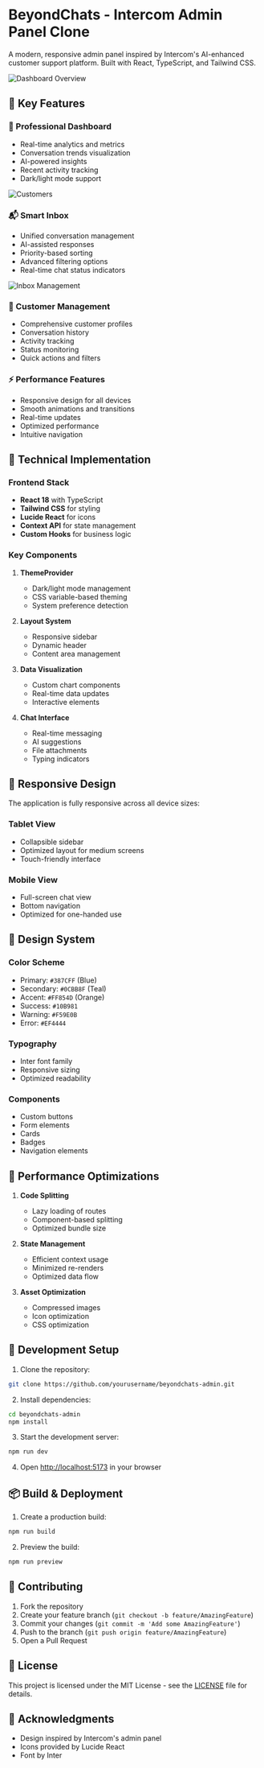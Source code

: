 # BeyondChats - Intercom Admin Panel Clone

A modern, responsive admin panel inspired by Intercom's AI-enhanced customer support platform. Built with React, TypeScript, and Tailwind CSS.

![Dashboard Overview](https://github.com/user-attachments/assets/fd7522fd-d8d0-4b89-b8b1-71e044138995)

## 🌟 Key Features

### 💼 Professional Dashboard
- Real-time analytics and metrics
- Conversation trends visualization
- AI-powered insights
- Recent activity tracking
- Dark/light mode support
  
![Customers](https://github.com/user-attachments/assets/8651e8d4-d406-46d9-a70d-5b2bbe7b0843)

### 📬 Smart Inbox
- Unified conversation management
- AI-assisted responses
- Priority-based sorting
- Advanced filtering options
- Real-time chat status indicators

![Inbox Management](https://github.com/user-attachments/assets/0ba5c0d5-5e48-4bf1-a369-dc3ab8f3018c)

### 👥 Customer Management
- Comprehensive customer profiles
- Conversation history
- Activity tracking
- Status monitoring
- Quick actions and filters

### ⚡ Performance Features
- Responsive design for all devices
- Smooth animations and transitions
- Real-time updates
- Optimized performance
- Intuitive navigation

## 🎯 Technical Implementation

### Frontend Stack
- **React 18** with TypeScript
- **Tailwind CSS** for styling
- **Lucide React** for icons
- **Context API** for state management
- **Custom Hooks** for business logic

### Key Components
1. **ThemeProvider**
   - Dark/light mode management
   - CSS variable-based theming
   - System preference detection

2. **Layout System**
   - Responsive sidebar
   - Dynamic header
   - Content area management

3. **Data Visualization**
   - Custom chart components
   - Real-time data updates
   - Interactive elements

4. **Chat Interface**
   - Real-time messaging
   - AI suggestions
   - File attachments
   - Typing indicators

## 📱 Responsive Design

The application is fully responsive across all device sizes:

### Tablet View
- Collapsible sidebar
- Optimized layout for medium screens
- Touch-friendly interface

### Mobile View
- Full-screen chat view
- Bottom navigation
- Optimized for one-handed use

## 🎨 Design System

### Color Scheme
- Primary: `#387CFF` (Blue)
- Secondary: `#0CBB8F` (Teal)
- Accent: `#FF854D` (Orange)
- Success: `#10B981`
- Warning: `#F59E0B`
- Error: `#EF4444`

### Typography
- Inter font family
- Responsive sizing
- Optimized readability

### Components
- Custom buttons
- Form elements
- Cards
- Badges
- Navigation elements

## 🚀 Performance Optimizations

1. **Code Splitting**
   - Lazy loading of routes
   - Component-based splitting
   - Optimized bundle size

2. **State Management**
   - Efficient context usage
   - Minimized re-renders
   - Optimized data flow

3. **Asset Optimization**
   - Compressed images
   - Icon optimization
   - CSS optimization

## 🔧 Development Setup

1. Clone the repository:
```bash
git clone https://github.com/yourusername/beyondchats-admin.git
```

2. Install dependencies:
```bash
cd beyondchats-admin
npm install
```

3. Start the development server:
```bash
npm run dev
```

4. Open [http://localhost:5173](http://localhost:5173) in your browser

## 📦 Build & Deployment

1. Create a production build:
```bash
npm run build
```

2. Preview the build:
```bash
npm run preview
```

## 🤝 Contributing

1. Fork the repository
2. Create your feature branch (`git checkout -b feature/AmazingFeature`)
3. Commit your changes (`git commit -m 'Add some AmazingFeature'`)
4. Push to the branch (`git push origin feature/AmazingFeature`)
5. Open a Pull Request

## 📝 License

This project is licensed under the MIT License - see the [LICENSE](LICENSE) file for details.

## 🙏 Acknowledgments

- Design inspired by Intercom's admin panel
- Icons provided by Lucide React
- Font by Inter
